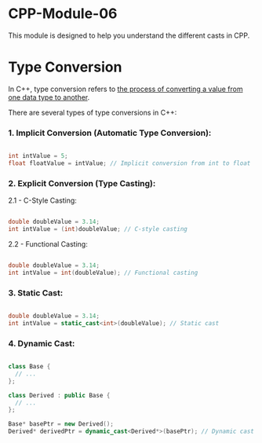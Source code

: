 # CPP-Module-06
 This module is designed to help you understand the different casts in CPP. 

# Type Conversion

In C++, type conversion refers to <ins>the process of converting a value from one data type to another</ins>. 

There are several types of type conversions in C++:

### 1. Implicit Conversion (Automatic Type Conversion):

```cpp

int intValue = 5;
float floatValue = intValue; // Implicit conversion from int to float
```

### 2. Explicit Conversion (Type Casting):

2.1 - C-Style Casting:

```cpp

double doubleValue = 3.14;
int intValue = (int)doubleValue; // C-style casting
```

2.2 - Functional Casting:

```cpp

double doubleValue = 3.14;
int intValue = int(doubleValue); // Functional casting
```

### 3. Static Cast:

```cpp

double doubleValue = 3.14;
int intValue = static_cast<int>(doubleValue); // Static cast
```

### 4. Dynamic Cast:

```cpp

class Base {
  // ...
};

class Derived : public Base {
  // ...
};

Base* basePtr = new Derived();
Derived* derivedPtr = dynamic_cast<Derived*>(basePtr); // Dynamic cast
```
